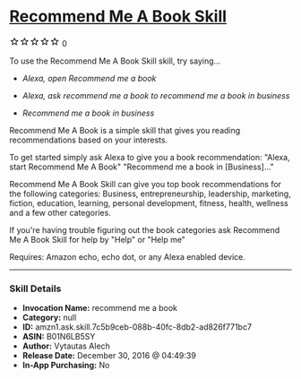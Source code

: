 # [Recommend Me A Book Skill](http://alexa.amazon.com/#skills/amzn1.ask.skill.7c5b9ceb-088b-40fc-8db2-ad826f771bc7)
![0 stars](../../images/ic_star_border_black_18dp_1x.png)![0 stars](../../images/ic_star_border_black_18dp_1x.png)![0 stars](../../images/ic_star_border_black_18dp_1x.png)![0 stars](../../images/ic_star_border_black_18dp_1x.png)![0 stars](../../images/ic_star_border_black_18dp_1x.png) 0

To use the Recommend Me A Book Skill skill, try saying...

* *Alexa, open Recommend me a book*

* *Alexa, ask recommend me a book to recommend me a book in business*

* *Recommend me a book in business*

Recommend Me A Book is a simple skill that gives you reading recommendations based on your interests.

To get started simply ask Alexa to give you a book recommendation:
"Alexa, start Recommend Me A Book"
"Recommend me a book in [Business]..."

Recommend Me A Book Skill can give you top book recommendations for the following categories: Business, entrepreneurship, leadership, marketing, fiction, education, learning, personal development, fitness, health, wellness and a few other categories.

If you're having trouble figuring out the book categories ask Recommend Me A Book Skill for help by "Help" or "Help me"

Requires: Amazon echo, echo dot, or any Alexa enabled device.

***

### Skill Details

* **Invocation Name:** recommend me a book
* **Category:** null
* **ID:** amzn1.ask.skill.7c5b9ceb-088b-40fc-8db2-ad826f771bc7
* **ASIN:** B01N6LB5SY
* **Author:** Vytautas Alech
* **Release Date:** December 30, 2016 @ 04:49:39
* **In-App Purchasing:** No
